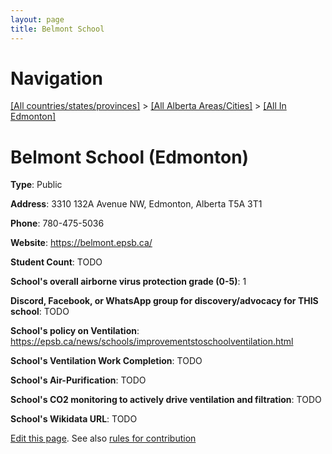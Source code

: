 ```yaml
---
layout: page
title: Belmont School
---
```

# Navigation

[[All countries/states/provinces]](../../..) > [[All Alberta Areas/Cities]](../..) > [[All In Edmonton]](..)

# Belmont School (Edmonton)

**Type**: Public

**Address**: 3310 132A Avenue NW, Edmonton, Alberta T5A 3T1

**Phone**: 780-475-5036

**Website**: <https://belmont.epsb.ca/>

**Student Count**: TODO

**School's overall airborne virus protection grade (0-5)**: 1

**Discord, Facebook, or WhatsApp group for discovery/advocacy for THIS school**: TODO

**School's policy on Ventilation**: <https://epsb.ca/news/schools/improvementstoschoolventilation.html>

**School's Ventilation Work Completion**: TODO

**School's Air-Purification**: TODO

**School's CO2 monitoring to actively drive ventilation and filtration**: TODO

**School's Wikidata URL**: TODO


[Edit this page](https://github.com/ventilate-schools/AB/edit/main/./Edmonton/Belmont_School.md). See also [rules for contribution](../../../contribution-rules/)